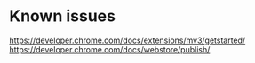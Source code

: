 # Known issues

https://developer.chrome.com/docs/extensions/mv3/getstarted/
https://developer.chrome.com/docs/webstore/publish/
